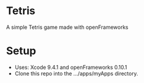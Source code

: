 # Tetris
A simple Tetris game made with openFrameworks 

# Setup 
* Uses: Xcode 9.4.1 and openFrameworks 0.10.1
* Clone this repo into the .../apps/myApps directory.
